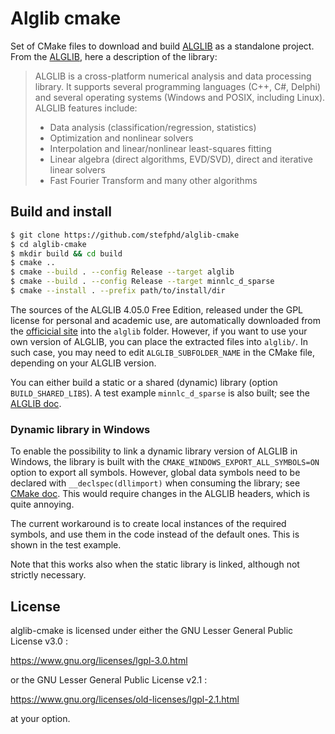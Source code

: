 # Alglib cmake

Set of CMake files to download and build [ALGLIB](http://www.alglib.net/) as a standalone project. 
From the [ALGLIB](http://www.alglib.net/), here a description of the library:
> ALGLIB is a cross-platform numerical analysis and data processing library. It supports several programming languages (C++, C#, Delphi) and several operating systems (Windows and POSIX, including Linux). 
ALGLIB features include:
> - Data analysis (classification/regression, statistics)
> - Optimization and nonlinear solvers
> - Interpolation and linear/nonlinear least-squares fitting
> - Linear algebra (direct algorithms, EVD/SVD), direct and iterative linear solvers
> - Fast Fourier Transform and many other algorithms

## Build and install

```bash
$ git clone https://github.com/stefphd/alglib-cmake
$ cd alglib-cmake
$ mkdir build && cd build
$ cmake ..
$ cmake --build . --config Release --target alglib
$ cmake --build . --config Release --target minnlc_d_sparse
$ cmake --install . --prefix path/to/install/dir
```

The sources of the ALGLIB 4.05.0 Free Edition, released under the GPL license for personal and academic use, are automatically downloaded from the [officicial site](https://www.alglib.net/download.php) into the `alglib` folder. However, if you want to use your own version of ALGLIB, you can place the extracted files into `alglib/`. In such case, you may need to edit `ALGLIB_SUBFOLDER_NAME` in the CMake file, depending on your ALGLIB version.

You can either build a static or a shared (dynamic) library (option `BUILD_SHARED_LIBS`). A test example `minnlc_d_sparse` is also built; see the [ALGLIB doc](https://www.alglib.net/translator/man/manual.cpp.html#example_minnlc_d_sparse).

### Dynamic library in Windows

To enable the possibility to link a dynamic library version of ALGLIB in Windows, the library is built with the `CMAKE_WINDOWS_EXPORT_ALL_SYMBOLS=ON` option to export all symbols. However, global data symbols need to be declared with `__declspec(dllimport)` when consuming the library; see [CMake doc](https://cmake.org/cmake/help/latest/prop_tgt/WINDOWS_EXPORT_ALL_SYMBOLS.html). This would require changes in the ALGLIB headers, which is quite annoying. 

The current workaround is to create local instances of the required symbols, and use them in the code instead of the default ones. This is shown in the test example.

Note that this works also when the static library is linked, although not strictly necessary.

## License 
alglib-cmake is licensed under either the GNU Lesser General Public License v3.0 : 

https://www.gnu.org/licenses/lgpl-3.0.html

or the GNU Lesser General Public License v2.1 :

https://www.gnu.org/licenses/old-licenses/lgpl-2.1.html

at your option.
